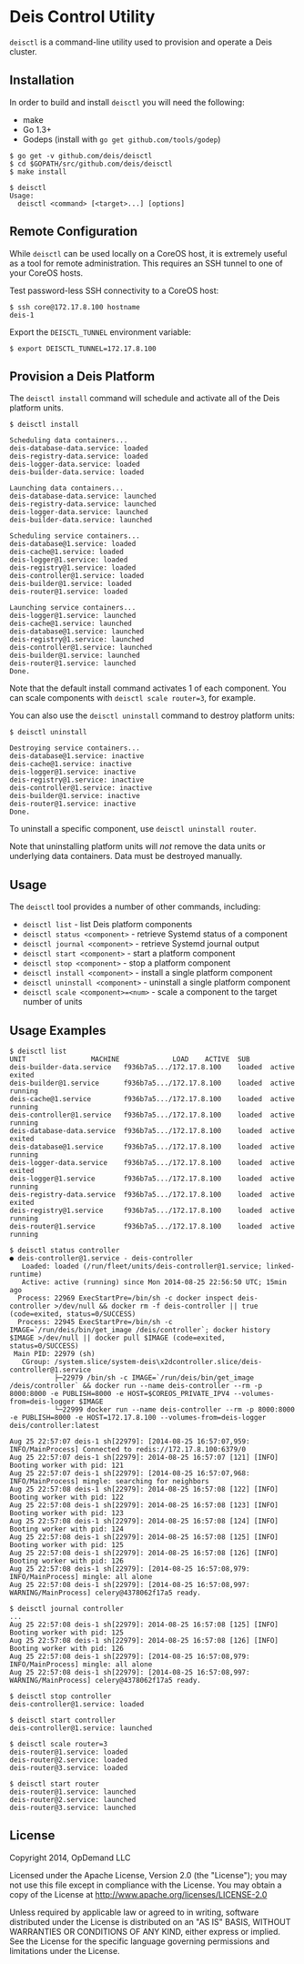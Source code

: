 # Deis Control Utility

`deisctl` is a command-line utility used to provision and operate a Deis cluster.

## Installation

In order to build and install `deisctl` you will need the following:

 * make
 * Go 1.3+
 * Godeps (install with `go get github.com/tools/godep`)

```console
$ go get -v github.com/deis/deisctl
$ cd $GOPATH/src/github.com/deis/deisctl
$ make install

$ deisctl
Usage:
  deisctl <command> [<target>...] [options]
```

## Remote Configuration

While `deisctl` can be used locally on a CoreOS host, it is extremely useful as a tool
for remote administration.  This requires an SSH tunnel to one of your CoreOS hosts.

Test password-less SSH connectivity to a CoreOS host:

```console
$ ssh core@172.17.8.100 hostname
deis-1
```

Export the `DEISCTL_TUNNEL` environment variable:

```console
$ export DEISCTL_TUNNEL=172.17.8.100
```

## Provision a Deis Platform

The `deisctl install` command will schedule and activate all of the Deis platform units.

```console
$ deisctl install

Scheduling data containers...
deis-database-data.service: loaded
deis-registry-data.service: loaded
deis-logger-data.service: loaded
deis-builder-data.service: loaded

Launching data containers...
deis-database-data.service: launched
deis-registry-data.service: launched
deis-logger-data.service: launched
deis-builder-data.service: launched

Scheduling service containers...
deis-database@1.service: loaded
deis-cache@1.service: loaded
deis-logger@1.service: loaded
deis-registry@1.service: loaded
deis-controller@1.service: loaded
deis-builder@1.service: loaded
deis-router@1.service: loaded

Launching service containers...
deis-logger@1.service: launched
deis-cache@1.service: launched
deis-database@1.service: launched
deis-registry@1.service: launched
deis-controller@1.service: launched
deis-builder@1.service: launched
deis-router@1.service: launched
Done.
```

Note that the default install command activates 1 of each component.
You can scale components with `deisctl scale router=3`, for example.

You can also use the `deisctl uninstall` command to destroy platform units:

```console
$ deisctl uninstall

Destroying service containers...
deis-database@1.service: inactive
deis-cache@1.service: inactive
deis-logger@1.service: inactive
deis-registry@1.service: inactive
deis-controller@1.service: inactive
deis-builder@1.service: inactive
deis-router@1.service: inactive
Done.
```

To uninstall a specific component, use `deisctl uninstall router`.

Note that uninstalling platform units will _not_ remove the data units or underlying
data containers.  Data must be destroyed manually.

## Usage

The `deisctl` tool provides a number of other commands, including:

 * `deisctl list` - list Deis platform components
 * `deisctl status <component>` - retrieve Systemd status of a component
 * `deisctl journal <component>` - retrieve Systemd journal output
 * `deisctl start <component>` - start a platform component
 * `deisctl stop <component>` - stop a platform component
 * `deisctl install <component>` - install a single platform component
 * `deisctl uninstall <component>` - uninstall a single platform component
 * `deisctl scale <component>=<num>` - scale a component to the target number of units

## Usage Examples

```console
$ deisctl list
UNIT				MACHINE				LOAD	ACTIVE	SUB
deis-builder-data.service	f936b7a5.../172.17.8.100	loaded	active	exited
deis-builder@1.service		f936b7a5.../172.17.8.100	loaded	active	running
deis-cache@1.service		f936b7a5.../172.17.8.100	loaded	active	running
deis-controller@1.service	f936b7a5.../172.17.8.100	loaded	active	running
deis-database-data.service	f936b7a5.../172.17.8.100	loaded	active	exited
deis-database@1.service		f936b7a5.../172.17.8.100	loaded	active	running
deis-logger-data.service	f936b7a5.../172.17.8.100	loaded	active	exited
deis-logger@1.service		f936b7a5.../172.17.8.100	loaded	active	running
deis-registry-data.service	f936b7a5.../172.17.8.100	loaded	active	exited
deis-registry@1.service		f936b7a5.../172.17.8.100	loaded	active	running
deis-router@1.service		f936b7a5.../172.17.8.100	loaded	active	running
```

```console
$ deisctl status controller
● deis-controller@1.service - deis-controller
   Loaded: loaded (/run/fleet/units/deis-controller@1.service; linked-runtime)
   Active: active (running) since Mon 2014-08-25 22:56:50 UTC; 15min ago
  Process: 22969 ExecStartPre=/bin/sh -c docker inspect deis-controller >/dev/null && docker rm -f deis-controller || true (code=exited, status=0/SUCCESS)
  Process: 22945 ExecStartPre=/bin/sh -c IMAGE=`/run/deis/bin/get_image /deis/controller`; docker history $IMAGE >/dev/null || docker pull $IMAGE (code=exited, status=0/SUCCESS)
 Main PID: 22979 (sh)
   CGroup: /system.slice/system-deis\x2dcontroller.slice/deis-controller@1.service
           ├─22979 /bin/sh -c IMAGE=`/run/deis/bin/get_image /deis/controller` && docker run --name deis-controller --rm -p 8000:8000 -e PUBLISH=8000 -e HOST=$COREOS_PRIVATE_IPV4 --volumes-from=deis-logger $IMAGE
           └─22999 docker run --name deis-controller --rm -p 8000:8000 -e PUBLISH=8000 -e HOST=172.17.8.100 --volumes-from=deis-logger deis/controller:latest

Aug 25 22:57:07 deis-1 sh[22979]: [2014-08-25 16:57:07,959: INFO/MainProcess] Connected to redis://172.17.8.100:6379/0
Aug 25 22:57:07 deis-1 sh[22979]: 2014-08-25 16:57:07 [121] [INFO] Booting worker with pid: 121
Aug 25 22:57:07 deis-1 sh[22979]: [2014-08-25 16:57:07,968: INFO/MainProcess] mingle: searching for neighbors
Aug 25 22:57:08 deis-1 sh[22979]: 2014-08-25 16:57:08 [122] [INFO] Booting worker with pid: 122
Aug 25 22:57:08 deis-1 sh[22979]: 2014-08-25 16:57:08 [123] [INFO] Booting worker with pid: 123
Aug 25 22:57:08 deis-1 sh[22979]: 2014-08-25 16:57:08 [124] [INFO] Booting worker with pid: 124
Aug 25 22:57:08 deis-1 sh[22979]: 2014-08-25 16:57:08 [125] [INFO] Booting worker with pid: 125
Aug 25 22:57:08 deis-1 sh[22979]: 2014-08-25 16:57:08 [126] [INFO] Booting worker with pid: 126
Aug 25 22:57:08 deis-1 sh[22979]: [2014-08-25 16:57:08,979: INFO/MainProcess] mingle: all alone
Aug 25 22:57:08 deis-1 sh[22979]: [2014-08-25 16:57:08,997: WARNING/MainProcess] celery@4378062f17a5 ready.
```

```console
$ deisctl journal controller
...
Aug 25 22:57:08 deis-1 sh[22979]: 2014-08-25 16:57:08 [125] [INFO] Booting worker with pid: 125
Aug 25 22:57:08 deis-1 sh[22979]: 2014-08-25 16:57:08 [126] [INFO] Booting worker with pid: 126
Aug 25 22:57:08 deis-1 sh[22979]: [2014-08-25 16:57:08,979: INFO/MainProcess] mingle: all alone
Aug 25 22:57:08 deis-1 sh[22979]: [2014-08-25 16:57:08,997: WARNING/MainProcess] celery@4378062f17a5 ready.
```

```console
$ deisctl stop controller
deis-controller@1.service: loaded
```

```console
$ deisctl start controller
deis-controller@1.service: launched
```

```console
$ deisctl scale router=3
deis-router@1.service: loaded
deis-router@2.service: loaded
deis-router@3.service: loaded

$ deisctl start router
deis-router@1.service: launched
deis-router@2.service: launched
deis-router@3.service: launched
```

## License

Copyright 2014, OpDemand LLC

Licensed under the Apache License, Version 2.0 (the "License"); you may not use this file except in compliance with the License. You may obtain a copy of the License at <http://www.apache.org/licenses/LICENSE-2.0>

Unless required by applicable law or agreed to in writing, software distributed under the License is distributed on an "AS IS" BASIS, WITHOUT WARRANTIES OR CONDITIONS OF ANY KIND, either express or implied. See the License for the specific language governing permissions and limitations under the License.
